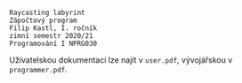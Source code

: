 ```
Raycasting labyrint
Zápočtový program
Filip Kastl, I. ročník
zimní semestr 2020/21
Programování I NPRG030
```

Uživatelskou dokumentaci lze najít v `user.pdf`, vývojářskou v `programmer.pdf`.
